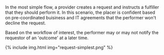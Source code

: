 In the most simple flow, a provider creates a request and instructs a fulfiller that they should perform it. In this scenario, the placer is confident based on pre-coordinated buisiness and IT agreements that the performer won't decline the request.

Based on the workflow of interest, the performer may or may not notify the requestor of an 'outcome' at a later time. 

{% include img.html img="request-simplest.png" %}
